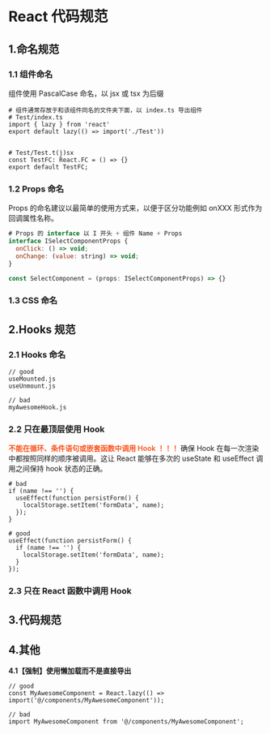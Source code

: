 # React 代码规范

## 1.命名规范

### 1.1 组件命名

组件使用 PascalCase 命名，以 jsx 或 tsx 为后缀

```
# 组件通常存放于和该组件同名的文件夹下面，以 index.ts 导出组件
# Test/index.ts
import { lazy } from 'react'
export default lazy(() => import('./Test'))


# Test/Test.t(j)sx
const TestFC: React.FC = () => {}
export default TestFC;
```

### 1.2 Props 命名
Props 的命名建议以最简单的使用方式来，以便于区分功能例如 onXXX 形式作为回调属性名称。
```js
# Props 的 interface 以 I 开头 + 组件 Name + Props
interface ISelectComponentProps {
  onClick: () => void;
  onChange: (value: string) => void;
}

const SelectComponent = (props: ISelectComponentProps) => {}
```

### 1.3 CSS 命名


## 2.Hooks 规范

### 2.1 Hooks 命名

```
// good
useMounted.js
useUnmount.js

// bad
myAwesomeHook.js
```

### 2.2 只在最顶层使用 Hook

<blod style="color: #fa541c; font-weight: 600;">不能在循环、条件语句或嵌套函数中调用 Hook ！！！</blod> 确保 Hook 在每一次渲染中都按照同样的顺序被调用。这让 React 能够在多次的 useState 和 useEffect 调用之间保持 hook 状态的正确。

```
# bad
if (name !== '') {
  useEffect(function persistForm() {
    localStorage.setItem('formData', name);
  });
}

# good
useEffect(function persistForm() {
  if (name !== '') {
    localStorage.setItem('formData', name);
  }
});
```

### 2.3 只在 React 函数中调用 Hook

## 3.代码规范

## 4.其他

**4.1【强制】使用懒加载而不是直接导出**
```
// good
const MyAwesomeComponent = React.lazy(() => import('@/components/MyAwesomeComponent'));

// bad
import MyAwesomeComponent from '@/components/MyAwesomeComponent';
```
